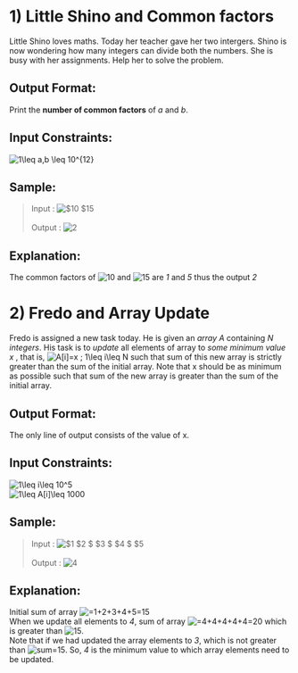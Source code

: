 # 1) Little Shino and Common factors
Little Shino loves maths. Today her teacher gave her two intergers.  Shino is now wondering how many integers can divide both the numbers. She is busy with her assignments. Help her to solve the problem. 

## Output Format:
Print the **number of common factors** of *a* and *b*.

## Input Constraints:
<img src="https://latex.codecogs.com/gif.latex?1\leq&space;a,b&space;\leq&space;10^{12}" title="1\leq a,b \leq 10^{12}" />

## Sample:
> Input : <img src="https://latex.codecogs.com/gif.latex?$10&space;$15" title="$10 $15" /><br><br>
> Output : <img src="https://latex.codecogs.com/gif.latex?2" title="2" />

## Explanation:
The common factors of <img src="https://latex.codecogs.com/gif.latex?10" title="10" /> and <img src="https://latex.codecogs.com/gif.latex?15" title="15" /> are *1* and *5* thus the output *2*

# 2) Fredo and Array Update
Fredo is assigned a new task today. He is given an *array A* containing *N integers*. His task is to *update* all elements of array to *some minimum value x* , that is, <img src="https://latex.codecogs.com/gif.latex?A[i]=x&space;;&space;1\leq&space;i\leq&space;N" title="A[i]=x ; 1\leq i\leq N" /> such that sum of this new array is strictly greater than the sum of the initial array. Note that x should be as minimum as possible such that sum of the new array is greater than the sum of the initial array.

## Output Format:
The only line of output consists of the value of x.

## Input Constraints:
<img src="https://latex.codecogs.com/gif.latex?1\leq&space;i\leq&space;10^5" title="1\leq i\leq 10^5" /> <br>
<img src="https://latex.codecogs.com/gif.latex?1\leq&space;A[i]\leq&space;1000" title="1\leq A[i]\leq 1000" />

## Sample:
> Input : <img src="https://latex.codecogs.com/gif.latex?$1&space;$2&space;$&space;$3&space;$&space;$4&space;$&space;$5" title="$1 $2 $ $3 $ $4 $ $5" /> <br><br>
> Output : <img src="https://latex.codecogs.com/gif.latex?4" title="4" />

## Explanation:
Initial sum of array <img src="https://latex.codecogs.com/gif.latex?=1&plus;2&plus;3&plus;4&plus;5=15" title="=1+2+3+4+5=15" /> <br>
When we update all elements to *4*, sum of array <img src="https://latex.codecogs.com/gif.latex?=4&plus;4&plus;4&plus;4&plus;4=20" title="=4+4+4+4+4=20" /> which is greater than <img src="https://latex.codecogs.com/gif.latex?15" title="15" />.<br>
Note that if we had updated the array elements to *3*,  which is not greater than <img src="https://latex.codecogs.com/gif.latex?sum=15" title="sum=15" />. So, *4* is the minimum value to which array elements need to be updated.

